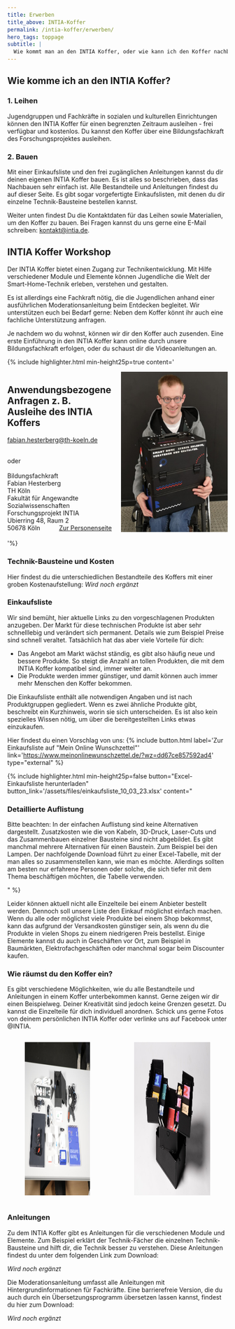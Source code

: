 ```yaml
---
title: Erwerben
title_above: INTIA-Koffer
permalink: /intia-koffer/erwerben/
hero_tags: toppage
subtitle: |
  Wie kommt man an den INTIA Koffer, oder wie kann ich den Koffer nachbauen? Diese Fragen werden hier beantwortet.
---
```


## Wie komme ich an den INTIA Koffer?

### 1. Leihen
Jugendgruppen und Fachkräfte in sozialen und kulturellen Einrichtungen können den INTIA Koffer für einen begrenzten Zeitraum ausleihen - frei verfügbar und kostenlos. Du kannst den Koffer über eine Bildungsfachkraft des Forschungsprojektes ausleihen.

### 2. Bauen
Mit einer Einkaufsliste und den frei zugänglichen Anleitungen kannst du dir deinen eigenen INTIA Koffer bauen. Es ist alles so beschrieben, dass das Nachbauen sehr einfach ist. Alle Bestandteile und Anleitungen findest du auf dieser Seite. Es gibt sogar vorgefertigte Einkaufslisten, mit denen du dir einzelne Technik-Bausteine bestellen kannst.

Weiter unten findest Du die Kontaktdaten für das Leihen sowie Materialien, um den Koffer zu bauen. Bei Fragen kannst du uns gerne eine E-Mail schreiben: kontakt@intia.de.

## INTIA Koffer Workshop

Der INTIA Koffer bietet einen Zugang zur Technikentwicklung. Mit Hilfe verschiedener Module und Elemente können Jugendliche die Welt der Smart-Home-Technik erleben, verstehen und gestalten.

Es ist allerdings eine Fachkraft nötig, die die Jugendlichen anhand einer ausführlichen Moderationsanleitung beim Entdecken begleitet. Wir unterstützen euch bei Bedarf gerne: Neben dem Koffer könnt ihr auch eine fachliche Unterstützung anfragen.

Je nachdem wo du wohnst, können wir dir den Koffer auch zusenden. Eine erste Einführung in den INTIA Koffer kann online durch unsere Bildungsfachkraft erfolgen, oder du schaust dir die Videoanleitungen an.

{% include highlighter.html min-height25p=true content='

<div class="columns">
<div class="column">

## Anwendungsbezogene Anfragen z. B. Ausleihe des INTIA Koffers

[fabian.hesterberg@th-koeln.de](mailto:fabian.hesterberg@th-koeln.de)

<br>
oder
<br>
<br>
Bildungsfachkraft
<br>
Fabian Hesterberg
<br>
TH Köln
<br>
Fakultät für Angewandte Sozialwissenschaften
<br>
Forschungsprojekt INTIA
<br>
Ubierring 48, Raum 2
<br>
50678 Köln
<a href="https://www.th-koeln.de/personen/fabian.hesterberg/" class="button is-rounded is-dark" style="float: right">
<span>Zur Personenseite</span>
<span class="icon is-small">
<i class="fas icon-external fa-xs invert"></i>
</span>
</a>
</div>
<div class="column">
<img style="height: auto;" src="/assets/img/uploads/fabian_hesterberg_small.jpg">
</div>
</div>

'%}

### Technik-Bausteine und Kosten

Hier findest du die unterschiedlichen Bestandteile des Koffers mit einer groben Kostenaufstellung:
_Wird noch ergänzt_

### Einkaufsliste

Wir sind bemüht, hier aktuelle Links zu den vorgeschlagenen Produkten anzugeben. Der Markt für diese technischen Produkte ist aber sehr schnelllebig und verändert sich permanent. Details wie zum Beispiel Preise sind schnell veraltet. Tatsächlich hat das aber viele Vorteile für dich:

- Das Angebot am Markt wächst ständig, es gibt also häufig neue und bessere Produkte. So steigt die Anzahl an tollen Produkten, die mit dem INTIA Koffer kompatibel sind, immer weiter an.
- Die Produkte werden immer günstiger, und damit können auch immer mehr Menschen den Koffer bekommen.

Die Einkaufsliste enthält alle notwendigen Angaben und ist nach Produktgruppen gegliedert. Wenn es zwei ähnliche Produkte gibt, beschreibt ein Kurzhinweis, worin sie sich unterscheiden. Es ist also kein spezielles Wissen nötig, um über die bereitgestellten Links etwas einzukaufen.

Hier findest du einen Vorschlag von uns:
{% include button.html label='Zur Einkaufsliste auf "Mein Online Wunschzettel"' link='https://www.meinonlinewunschzettel.de/?wz=dd67ce857592ad4' type="external" %}

{% include highlighter.html min-height25p=false button="Excel-Einkaufsliste herunterladen" button_link='/assets/files/einkaufsliste_10_03_23.xlsx' content="

### Detaillierte Auflistung

Bitte beachten: In der einfachen Auflistung sind keine Alternativen dargestellt. Zusatzkosten wie die von Kabeln, 3D-Druck, Laser-Cuts und das Zusammenbauen einzelner Bausteine sind nicht abgebildet. Es gibt manchmal mehrere Alternativen für einen Baustein. Zum Beispiel bei den Lampen. Der nachfolgende Download führt zu einer Excel-Tabelle, mit der man alles so zusammenstellen kann, wie man es möchte. Allerdings sollten am besten nur erfahrene Personen oder solche, die sich tiefer mit dem Thema beschäftigen möchten, die Tabelle verwenden.

" %}

Leider können aktuell nicht alle Einzelteile bei einem Anbieter bestellt werden. Dennoch soll unsere Liste den Einkauf möglichst einfach machen. Wenn du alle oder möglichst viele Produkte bei einem Shop bekommst, kann das aufgrund der Versandkosten günstiger sein, als wenn du die Produkte in vielen Shops zu einem niedrigeren Preis bestellst. Einige Elemente kannst du auch in Geschäften vor Ort, zum Beispiel in Baumärkten, Elektrofachgeschäften oder manchmal sogar beim Discounter kaufen.

### Wie räumst du den Koffer ein?

Es gibt verschiedene Möglichkeiten, wie du alle Bestandteile und Anleitungen in einem Koffer unterbekommen kannst. Gerne zeigen wir dir einen Beispielweg. Deiner Kreativität sind jedoch keine Grenzen gesetzt. Du kannst die Einzelteile für dich individuell anordnen. Schick uns gerne Fotos von deinem persönlichen INTIA Koffer oder verlinke uns auf Facebook unter @INTIA.

<div class="columns is-centered is-desktop">
<div class="column is-offset-1">
<figure>
  <img src="/assets/img/intia-case/Escape_Game.jpg" alt="" style="height:350px;">
</figure>
</div>
<div class="column">
<figure>
  <img src="/assets/img/tools/building_blocks/koffer_4.jpg" alt="" style="height:350px;">
</figure>
</div>
</div>

### Anleitungen

Zu dem INTIA Koffer gibt es Anleitungen für die verschiedenen Module und Elemente. Zum Beispiel erklärt der Technik-Fächer die einzelnen Technik-Bausteine und hilft dir, die Technik besser zu verstehen. Diese Anleitungen findest du unter dem folgenden Link zum Download:

_Wird noch ergänzt_

Die Moderationsanleitung umfasst alle Anleitungen mit Hintergrundinformationen für Fachkräfte. Eine barrierefreie Version, die du auch durch ein Übersetzungsprogramm übersetzen lassen kannst, findest du hier zum Download:

_Wird noch ergänzt_
